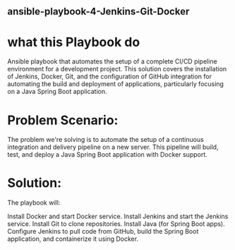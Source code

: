 ## ansible-playbook-4-Jenkins-Git-Docker

# what this Playbook do 
Ansible playbook that automates the setup of a complete CI/CD pipeline environment for a development project. This solution covers the installation of Jenkins, Docker, Git, and the configuration of GitHub integration for automating the build and deployment of applications, particularly focusing on a Java Spring Boot application.

# Problem Scenario:
The problem we're solving is to automate the setup of a continuous integration and delivery pipeline on a new server. This pipeline will build, test, and deploy a Java Spring Boot application with Docker support.

# Solution:
The playbook will:

Install Docker and start Docker service.
Install Jenkins and start the Jenkins service.
Install Git to clone repositories.
Install Java (for Spring Boot apps).
Configure Jenkins to pull code from GitHub, build the Spring Boot application, and containerize it using Docker.
